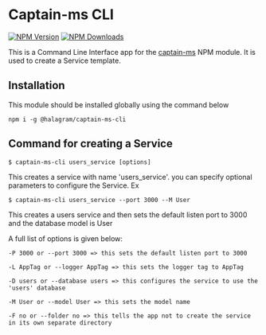 # Captain-ms CLI
[![NPM Version](https://img.shields.io/npm/v/@halagram/captain-ms-cli.svg?style=flat)](https://www.npmjs.org/package/commander)
[![NPM Downloads](https://img.shields.io/npm/dm/@halagram/captain-ms-cli.svg?style=flat)](https://www.npmjs.org/package/commander)

This is a Command Line Interface app for the [captain-ms](https://www.npmjs.com/package/@halagram/captain-ms) NPM module. It is used to create a Service template.

## Installation
This module should be installed globally using the command below
```
npm i -g @halagram/captain-ms-cli
```

## Command for creating a Service
```
$ captain-ms-cli users_service [options]
```
This creates a service with name 'users_service'. you can specify optional parameters to configure the Service. Ex
```
$ captain-ms-cli users_service --port 3000 --M User
```
This creates a users service and then sets the default listen port to 3000 and the database model is User

A full list of options is given below:
```
-P 3000 or --port 3000 => this sets the default listen port to 3000

-L AppTag or --logger AppTag => this sets the logger tag to AppTag

-D users or --database users => this configures the service to use the 'users' database

-M User or --model User => this sets the model name

-F no or --folder no => this tells the app not to create the service in its own separate directory
```
